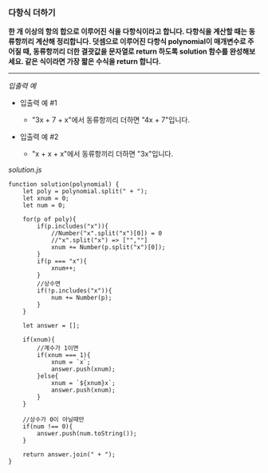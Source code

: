 ### 다항식 더하기

**한 개 이상의 항의 합으로 이루어진 식을 다항식이라고 합니다. 다항식을 계산할 때는 동류항끼리 계산해 정리합니다. 덧셈으로 이루어진 다항식 polynomial이 매개변수로 주어질 때, 동류항끼리 더한 결괏값을 문자열로 return 하도록 solution 함수를 완성해보세요. 같은 식이라면 가장 짧은 수식을 return 합니다.**

---

_입출력 예_

- 입출력 예 #1

  - "3x + 7 + x"에서 동류항끼리 더하면 "4x + 7"입니다.

- 입출력 예 #2

  - "x + x + x"에서 동류항끼리 더하면 "3x"입니다.

_solution.js_

```
function solution(polynomial) {
    let poly = polynomial.split(" + ");
    let xnum = 0;
    let num = 0;

    for(p of poly){
        if(p.includes("x")){
            //Number("x".split("x")[0]) = 0
            //"x".split("x") => ["",""]
            xnum += Number(p.split("x")[0]);
        }
        if(p === "x"){
            xnum++;
        }
        //상수면
        if(!p.includes("x")){
            num += Number(p);
        }
    }

    let answer = [];

    if(xnum){
        //계수가 1이면
        if(xnum === 1){
            xnum = `x`;
            answer.push(xnum);
        }else{
            xnum = `${xnum}x`;
            answer.push(xnum);
        }
    }

    //상수가 0이 아닐때만
    if(num !== 0){
        answer.push(num.toString());
    }

    return answer.join(" + ");
}
```
